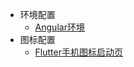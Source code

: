 * 环境配置
  * [Angular环境](docs/environments/angular.environment.md)
* 图标配置
  * [Flutter手机图标启动页](docs/icons/flutter.icon.md)
